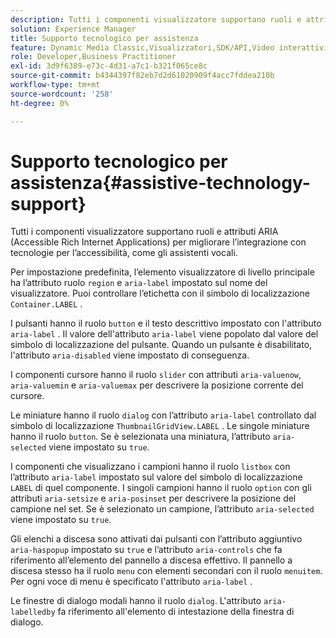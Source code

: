 ```yaml
---
description: Tutti i componenti visualizzatore supportano ruoli e attributi ARIA (Accessible Rich Internet Applications) per migliorare l’integrazione con tecnologie per l’accessibilità, come gli assistenti vocali.
solution: Experience Manager
title: Supporto tecnologico per assistenza
feature: Dynamic Media Classic,Visualizzatori,SDK/API,Video interattivi,Accessibilità
role: Developer,Business Practitioner
exl-id: 3d9f6389-e73c-4d31-a7c1-b321f065ce8c
source-git-commit: b4344397f82eb7d2d61020909f4acc7fddea210b
workflow-type: tm+mt
source-wordcount: '258'
ht-degree: 0%

---
```


# Supporto tecnologico per assistenza{#assistive-technology-support}

Tutti i componenti visualizzatore supportano ruoli e attributi ARIA (Accessible Rich Internet Applications) per migliorare l’integrazione con tecnologie per l’accessibilità, come gli assistenti vocali.

Per impostazione predefinita, l’elemento visualizzatore di livello principale ha l’attributo ruolo `region` e `aria-label` impostato sul nome del visualizzatore. Puoi controllare l’etichetta con il simbolo di localizzazione `Container.LABEL` .

I pulsanti hanno il ruolo `button` e il testo descrittivo impostato con l&#39;attributo `aria-label` . Il valore dell&#39;attributo `aria-label` viene popolato dal valore del simbolo di localizzazione del pulsante. Quando un pulsante è disabilitato, l&#39;attributo `aria-disabled` viene impostato di conseguenza.

I componenti cursore hanno il ruolo `slider` con attributi `aria-valuenow`, `aria-valuemin` e `aria-valuemax` per descrivere la posizione corrente del cursore.

Le miniature hanno il ruolo `dialog` con l’attributo `aria-label` controllato dal simbolo di localizzazione `ThumbnailGridView.LABEL` . Le singole miniature hanno il ruolo `button`. Se è selezionata una miniatura, l’attributo `aria-selected` viene impostato su `true`.

I componenti che visualizzano i campioni hanno il ruolo `listbox` con l’attributo `aria-label` impostato sul valore del simbolo di localizzazione `LABEL` di quel componente. I singoli campioni hanno il ruolo `option` con gli attributi `aria-setsize` e `aria-posinset` per descrivere la posizione del campione nel set. Se è selezionato un campione, l’attributo `aria-selected` viene impostato su `true`.

Gli elenchi a discesa sono attivati dai pulsanti con l’attributo aggiuntivo `aria-haspopup` impostato su `true` e l’attributo `aria-controls` che fa riferimento all’elemento del pannello a discesa effettivo. Il pannello a discesa stesso ha il ruolo `menu` con elementi secondari con il ruolo `menuitem`. Per ogni voce di menu è specificato l&#39;attributo `aria-label` .

Le finestre di dialogo modali hanno il ruolo `dialog`. L&#39;attributo `aria-labelledby` fa riferimento all&#39;elemento di intestazione della finestra di dialogo.
